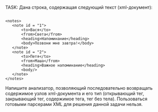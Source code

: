 TASK: 
Дана строка, содержащая следующий текст (xml-документ):
<pre><code>
&lt;notes>
   &lt;note id = "1"&gt;
       &lt;to&gt;Вася&lt;/to&gt;
       &lt;from&gt;Света&lt;/from&gt;
       &lt;heading&gt;Напоминание&lt;/heading&gt;
       &lt;body&gt;Позвони мне завтра!&lt;/body&gt;
   &lt;/note&gt;
   &lt;note id = "2"&gt;
       &lt;to&gt;Петя&lt;/to&gt;
       &lt;from&gt;Маша&lt;/from&gt;
       &lt;heading&gt;Важное напоминание&lt;/heading&gt;
       &lt;body/&gt;
   &lt;/note&gt;
&lt;/notes&gt;
</code></pre>
Напишите анализатор, позволяющий последовательно возвращать содержимое узлов xml-документа и его тип (открывающий
тег, закрывающий тег, содержимое тега, тег без тела). Пользоваться готовыми парсерами XML для решения данной задачи
нельзя.